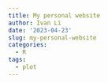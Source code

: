 ```yaml
---
title: My personal website
author: Ivan Li
date: '2023-04-23'
slug: my-personal-website
categories:
  - R
tags:
  - plot
---
```

